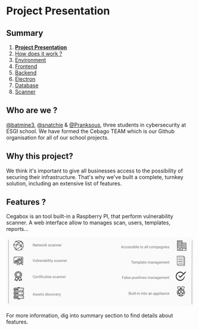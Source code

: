 # Project Presentation

## Summary

1. [**Project Presentation**](project.html)
2. [How does it work ?](working.html)
3. [Environment](env.html)
4. [Frontend](front.html)
5. [Backend](back.html)
6. [Electron](electron.html)
7. [Database](database.html)
8. [Scanner](scanner.html)

## Who are we ?

[@batmine3](https://github.com/batmine3), [@snatchie](https://github.com/snatchie) & 
[@Pranksous](https://github.com/Pranksous), three students in cybersecurity at ESGI school. We have formed the Cebago TEAM which is our Github organisation for all of our school projects.

## Why this project?


We think it's important to give all businesses access to the possibility of securing their infrastructure. That's why we've built a complete, turnkey solution, including an extensive list of features.

## Features ?

Cegabox is an tool built-in a Raspberry PI, that perform vulnerability scanner. A web interface allow to manages scan, users, templates, reports...

![features](/img/cegabox-features.png)

For more information, dig into summary section to find details about features.